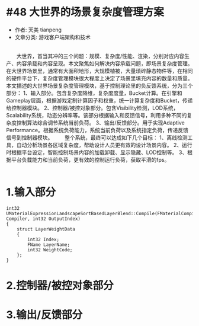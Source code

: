 #48 大世界的场景复杂度管理方案
===

- 作者: 天美 tianpeng
- 文章分类: 游戏客户端架构和技术

<br>
&emsp;&emsp;大世界，首当其冲的三个问题：规模、复杂度/性能、渲染，分别对应内容生产、内容承载和内容呈现。本文聚焦如何解决内容承载问题，即场景复杂度管理。在大世界场景里，通常有大面积地形，大规模植被，大量琐碎静态物件等，在相同的硬件平台下，复杂度管理模块很大程度上决定了场景里填充内容的数量和质量。
本文描述的大世界场景复杂度管理模块，基于控制理论里的负反馈系统，分为三个部分：
1、输入部分。包含复杂度降维，复杂度度量，Bucket计算。在引擎和Gameplay层面，根据游戏定制计算因子和权重，统一计算复杂度和Bucket，传递给控制器模块。
2、控制器/被控对象部分。包含Visibility检测，LOD系统，Scalability系统，动态分辨率等。该部分根据输入和反馈信号，利用多种不同的复杂度控制算法综合调节系统当前负荷。
3、输出/反馈部分。用于实现Adaptive Performance。根据系统负荷能力，系统当前负荷以及系统指定负荷，传递反馈信号到控制器模块。
&emsp;&emsp;整个系统，最终可以达成如下几个目标：
1、离线检测工具，自动分析场景各区域复杂度，帮助设计人员更有效的设计场景内容。
2、运行时根据平台设定，智能控制场景内容的加载卸载、显示隐藏、LOD控制等。
3、根据平台负载能力和当前负荷，更有效的控制运行负荷，获取平滑的fps。
<br>
<br>


# 1.输入部分

~~~
int32 UMaterialExpressionLandscapeSortBasedLayerBlend::Compile(FMaterialCompiler* Compiler, int32 OutputIndex)
{
	struct LayerWeightData
	{
		int32 Index;
		FName LayerName;
		int32 WeightCode;
	};
}
~~~

# 2.控制器/被控对象部分

# 3.输出/反馈部分
